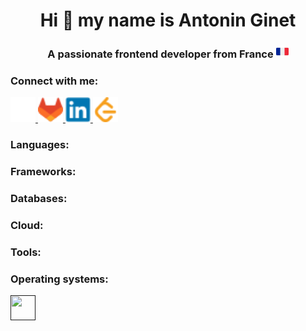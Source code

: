 <h1 align="center">Hi 🙋 my name is Antonin Ginet</h1>
<h3 align="center">A passionate frontend developer from France <img src="svg/france.svg" alt="" width="20" height="20" /></h3>

<h3>Connect with me:</h3>
<p>
  <a href="https://github.com/Ryubi98" target="_blank">
    <img src="svg/github.svg" alt="Github - Ryubi98" width="40" height="40"/>
  </a>
  <a href="https://gitlab.com/Ryubi98" target="_blank">
    <img src="svg/gitlab.svg" alt="Gitlab - Ryubi98" width="40" height="40"/>
  </a>
  <a href="https://www.linkedin.com/in/antonin-ginet" target="_blank">
    <img src="svg/linkedin.svg" alt="LinkedIn - antonin-ginet" width="40" height="40"/>
  </a>
  <a href="https://leetcode.com/Ryubi98" target="_blank">
    <img src="svg/leetcode.svg" alt="LeetCode - Ryubi98" width="40" height="40"/>
  </a>
</p>

<h3>Languages:</h3>
<h3>Frameworks:</h3>
<h3>Databases:</h3>
<h3>Cloud:</h3>
<h3>Tools:</h3>
<h3>Operating systems:</h3>
<p>
  <a href="" target="_blank">
    <img src="" alt="" width="40" height="40"/>
  </a>
</p>

<!--
**Ryubi98/Ryubi98** is a ✨ _special_ ✨ repository because its `README.md` (this file) appears on your GitHub profile.

Here are some ideas to get you started:

- 🔭 I’m currently working on ...
- 🌱 I’m currently learning ...
- 👯 I’m looking to collaborate on ...
- 🤔 I’m looking for help with ...
- 💬 Ask me about ...
- 📫 How to reach me: ...
- 😄 Pronouns: ...
- ⚡ Fun fact: ...
-->

